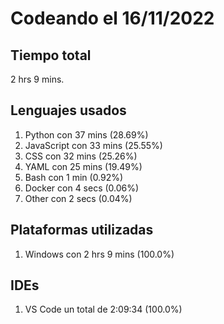 # Codeando el 16/11/2022

## Tiempo total
2 hrs 9 mins.

## Lenguajes usados
1. Python con 37 mins (28.69%)
1. JavaScript con 33 mins (25.55%)
1. CSS con 32 mins (25.26%)
1. YAML con 25 mins (19.49%)
1. Bash con 1 min (0.92%)
1. Docker con 4 secs (0.06%)
1. Other con 2 secs (0.04%)

## Plataformas utilizadas
1. Windows con 2 hrs 9 mins (100.0%)

## IDEs
1. VS Code un total de 2:09:34 (100.0%)
